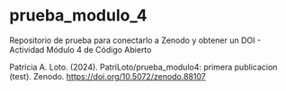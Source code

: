 # prueba_modulo_4
Repositorio de prueba para conectarlo a Zenodo y obtener un DOI - Actividad Módulo 4 de Código Abierto

Patricia A. Loto. (2024). PatriLoto/prueba_modulo4: primera publicacion (test). Zenodo. https://doi.org/10.5072/zenodo.88107

